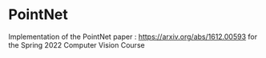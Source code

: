 # PointNet
Implementation of the PointNet paper : https://arxiv.org/abs/1612.00593 for the Spring 2022 Computer Vision Course
